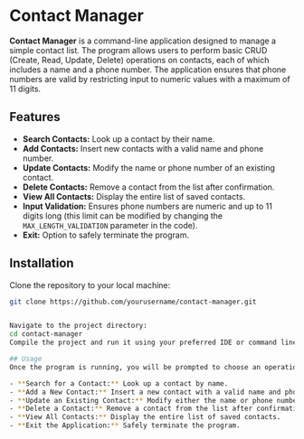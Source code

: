 # Contact Manager

**Contact Manager** is a command-line application designed to manage a simple contact list. The program allows users to perform basic CRUD (Create, Read, Update, Delete) operations on contacts, each of which includes a name and a phone number. The application ensures that phone numbers are valid by restricting input to numeric values with a maximum of 11 digits.

## Features

 - **Search Contacts:** Look up a contact by their name.
 - **Add Contacts:** Insert new contacts with a valid name and phone number.
 - **Update Contacts:** Modify the name or phone number of an existing contact.
 - **Delete Contacts:** Remove a contact from the list after confirmation.
 - **View All Contacts:** Display the entire list of saved contacts.
 - **Input Validation:** Ensures phone numbers are numeric and up to 11 digits long (this limit can be modified by changing the `MAX_LENGTH_VALIDATION` parameter in the code).
 - **Exit:** Option to safely terminate the program.


## Installation

Clone the repository to your local machine:
``` bash
git clone https://github.com/yourusername/contact-manager.git


Navigate to the project directory:
cd contact-manager
Compile the project and run it using your preferred IDE or command line.

## Usage
Once the program is running, you will be prompted to choose an operation:

- **Search for a Contact:** Look up a contact by name.
- **Add a New Contact:** Insert a new contact with a valid name and phone number.
- **Update an Existing Contact:** Modify either the name or phone number of an existing contact.
- **Delete a Contact:** Remove a contact from the list after confirmation.
- **View All Contacts:** Display the entire list of saved contacts.
- **Exit the Application:** Safely terminate the program.
